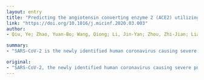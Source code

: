 ```yaml
---
layout: entry
title: "Predicting the angiotensin converting enzyme 2 (ACE2) utilizing capability as the receptor of SARS-CoV-2"
link: "https://doi.org/10.1016/j.micinf.2020.03.003"
author:
- Qiu, Ye; Zhao, Yuan-Bo; Wang, Qiong; Li, Jin-Yan; Zhou, Zhi-Jian; Liao, Ce-Heng; Ge, Xing-Yi

summary:
- "SARS-CoV-2 is the newly identified human coronavirus causing severe pneumonia epidemic. Angiotensin converting enzyme 2 (ACE2) is the receptor of the virus. However, only ACE2s of certain species can be utilized by SARS. This prediction may help to screen the intermediate hosts. The virus is likely originated from Chinese horseshoe bats. It is unlikely to be transmitted to humans due to lack of direct contact."

original:
- "SARS-CoV-2, the newly identified human coronavirus causing severe pneumonia epidemic, was probably originated from Chinese horseshoe bats. However, direct transmission of the virus from bats to humans is unlikely due to lack of direct contact, implying the existence of unknown intermediate hosts. Angiotensin converting enzyme 2 (ACE2) is the receptor of SARS-CoV-2, but only ACE2s of certain species can be utilized by SARS-CoV-2. Here, we evaluated and ranked the receptor-utilizing capability of ACE2s from various species by phylogenetic clustering and sequence alignment with the currently known ACE2s utilized by SARS-CoV-2. As a result, we predicted that SARS-CoV-2 tends to utilize ACE2s of various mammals, except murines, and some birds, such as pigeon. This prediction may help to screen the intermediate hosts of SARS-CoV-2."
---
```



